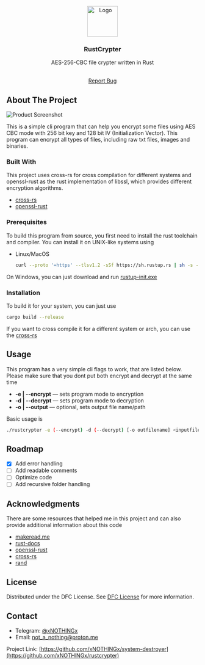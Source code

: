 
<br/>
<div align="center">
<a href="https://github.com/ShaanCoding/ReadME-Generator">
<img src="https://cdn-icons-png.flaticon.com/512/1208/1208881.png" alt="Logo" width="80" height="80">
</a>
<h3 align="center">RustCrypter</h3>
<p align="center">
AES-256-CBC file crypter written in Rust

<br/>
<br/>
  
<a href="https://github.com/ShaanCoding/ReadME-Generator/issues/new?labels=bug&template=bug-report---.md">Report Bug</a>

</p>
</div>

## About The Project

![Product Screenshot](https://picsum.photos/1920/1080)

This is a simple cli program that can help you encrypt some files using AES CBC mode with 256 bit key and 128 bit IV (Initialization Vector). This program can encrypt all types of files, including raw txt files, images and binaries. 
### Built With

This project uses cross-rs for cross compilation for different systems and openssl-rust as the rust implementation of libssl, which provides different encryption algorithms.

- [cross-rs](https://github.com/cross-rs/cross)
- [openssl-rust](https://github.com/sfackler/rust-openssl)
### Prerequisites

To build this program from source, you first need to install the rust toolchain and compiler. You can install it on UNIX-like systems using
- Linux/MacOS
   ```sh
   curl --proto '=https' --tlsv1.2 -sSf https://sh.rustup.rs | sh -s -- --help
   ```
On Windows, you can just download and run [rustup-init.exe](https://static.rust-lang.org/rustup/dist/i686-pc-windows-gnu/rustup-init.exe)
### Installation

 To build it for your system, you can just use 
  ```sh
  cargo build --release
  ```
If you want to cross compile it for a different system or arch, you can use the [cross-rs](https://github.com/cross-rs/cross)
## Usage

This program has a very simple cli flags to work, that are listed below. Please make sure that you dont put both encrypt and decrypt at the same time <br>
- **-e | --encrypt** — sets program mode to encryption
- **-d  | --decrypt** — sets program mode to decryption
- **-o | --output** — optional, sets output file name/path

Basic usage is 
   ```sh
   ./rustcrypter -e (--encrypt) -d (--decrypt) [-o outfilename] <inputfilename>
   ```
## Roadmap

- [x] Add error handling
- [ ] Add readable comments
- [ ] Optimize code
- [ ] Add recursive folder handling

## Acknowledgments

There are some resources that helped me in this project and can also provide additional information about this code

- [makeread.me](https://github.com/ShaanCoding/ReadME-Generator)
- [rust-docs](https://doc.rust-lang.org/book/ch01-00-getting-started.html)
- [openssl-rust](https://github.com/sfackler/rust-openssl)
- [cross-rs](https://github.com/cross-rs/cross)
- [rand](https://github.com/rust-random/rand)

## License

Distributed under the DFC License. See [DFC License](https://github.com/xNOTHlNGx/DFC-license/blob/main/LICENSE) for more information.
## Contact

- Telegram: [@xNOTHlNGx](https://t.me/xNOTHlNGx) 
- Email: [not_a_nothing@proton.me](mailto:not_a_nothing@proton.me)

Project Link: [https://github.com/xNOTHlNGx/system-destroyer](https://github.com/xNOTHlNGx/rustcrypter)

